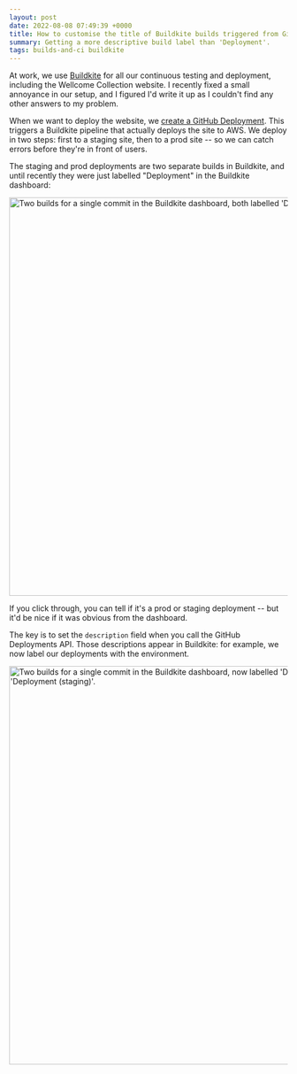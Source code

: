 ```yaml
---
layout: post
date: 2022-08-08 07:49:39 +0000
title: How to customise the title of Buildkite builds triggered from GitHub deployments
summary: Getting a more descriptive build label than 'Deployment'.
tags: builds-and-ci buildkite
---
```


At work, we use [Buildkite] for all our continuous testing and deployment, including the Wellcome Collection website.
I recently fixed a small annoyance in our setup, and I figured I'd write it up as I couldn't find any other answers to my problem.

When we want to deploy the website, we [create a GitHub Deployment][GHD].
This triggers a Buildkite pipeline that actually deploys the site to AWS.
We deploy in two steps: first to a staging site, then to a prod site -- so we can catch errors before they're in front of users.

The staging and prod deployments are two separate builds in Buildkite, and until recently they were just labelled "Deployment" in the Buildkite dashboard:

<img src="/images/2022/buildkite_unhelpful.png" style="width: 720px;" alt="Two builds for a single commit in the Buildkite dashboard, both labelled 'Deployment'.">

If you click through, you can tell if it's a prod or staging deployment -- but it'd be nice if it was obvious from the dashboard.

The key is to set the `description` field when you call the GitHub Deployments API.
Those descriptions appear in Buildkite: for example, we now label our deployments with the environment.

<img src="/images/2022/buildkite_helpful.png" style="width: 720px;" alt="Two builds for a single commit in the Buildkite dashboard, now labelled 'Deployment (prod)' and 'Deployment (staging)'.">

[Buildkite]: https://buildkite.com/
[GHD]: https://docs.github.com/en/rest/deployments/deployments#create-a-deployment
